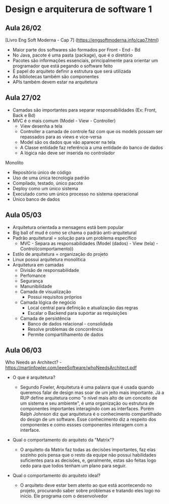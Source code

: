 # Design e arquiterura de software 1

## Aula 26/02

[Livro Eng Soft Moderna - Cap 7] (https://engsoftmoderna.info/cap7.html)

- Maior parte dos softwares são formados por Front - End - Bd
- No Java, pacote é uma pasta (package), que é o diretório
- Pacotes são informações essenciais, principalmente para orientar um programador que está pegando o software feito
- É papel do arquiteto definir a estrutura que será utilizada
- As bibliotecas também são componentes
- APIs também devem estar na arquitetura


## Aula 27/02

- Camadas são importantes para separar responsabilidades (Ex: Front, Back e Bd)
- MVC é o mais comum (Model - View - Controller)
  - View desenha a tela
  - Controller a camada de controle faz com que os models possam ser repassados para as views e vice-versa
  - Model são os dados que vão aparecer na tela
  - A Classe entidade faz referência a uma entidade do banco de dados
  - A lógica não deve ser inserida no controlador
  
Monolito
  - Repositório único de código
  - Uso de uma única tecnologia padrão
  - Compilado, testado, único pacote
  - Deploy como um único sistema
  - Executado como um único processo no sistema operacional
  - Único banco de dados


## Aula 05/03

- Arquitetura orientada a mensagens está bem popular
- Big ball of mud é como se chama o padrão anti-arquitetural
- Padrão arquitetural = solução para um problema específico
  - MVC - Separa as responsabilidades (Model (dados) - View (tela) - Control(comportamento))
- Estilo de arquitetura = organização do projeto
- Linux possui arquitetura monolítica
- Arquitetura em camadas
  - Divisão de responsabilidade
  - Perfomance
  - Segurança
  - Manunibilidade
  - Camada de visualização
    - Possui requisitos próprios
  - Camada lógica de negócio
    - Local central para definição e atualização das regras
    - Escalar o Backend para suportar as requisições
  - Camada de persistência
    - Banco de dados relacional - consolidada
    - Resolve problemas de concorrência
    - Permite compartilhamento de dados 

## Aula 06/03

Who Needs an Architect? - https://martinfowler.com/ieeeSoftware/whoNeedsArchitect.pdf

- O que é arquitetura?
    - Segundo Fowler, Arquitetura é uma palavra que é usada quando queremos falar de design mas soar de um jeito mais importante. Já a RUP define arquitetura como "o nível mais alto de um conceito de um sistema e seu ambiente", é uma organização ou estrutura de componentes importantes interagindo com as interfaces. Porém Ralph Johnson diz que arquitetura é o conhecimento compartilhado do design de um software. Esse conhecimento diz a respeito dos componentes e como essses componentes interagem com a interface.
    
- Qual o comportamento do arquiteto da "Matrix"?
    - O arquiteto da Matrix faz todas as decisões importantes, faz elas sozinho pois pensa que o resto da equipe não possui habilidades suficientes para as decisões, e, geralmente, estas são feitas logo cedo para que todos tenham um plano para seguir.


- Qual o comportamento do arquiteto ideal?
    - O arquiteto deve estar bem atento ao que está acontecendo no projeto, procurando saber sobre problemas e tratando eles logo no início. Ele programa com o desenvolvedor
